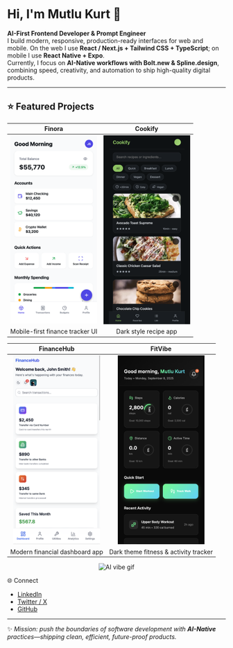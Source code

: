 # Hi, I'm Mutlu Kurt 👋  

**AI-First Frontend Developer & Prompt Engineer**  
I build modern, responsive, production-ready interfaces for web and mobile. On the web I use **React / Next.js + Tailwind CSS + TypeScript**; on mobile I use **React Native + Expo**.  
Currently, I focus on **AI-Native workflows with Bolt.new & Spline.design**, combining speed, creativity, and automation to ship high-quality digital products.  

---
## ⭐ Featured Projects

| Finora | Cookify |
|:---:|:---:|
| <img src="./docs/finora.png" alt="Finora – finance tracker UI" width="200"> | <img src="./docs/cookify.png" alt="Cookify – recipe app UI" width="200"> |
| Mobile-first finance tracker UI | Dark style recipe app |

| FinanceHub | FitVibe |
|:---:|:---:|
| <img src="./docs/financehub.png" alt="FinanceHub – banking dashboard UI" width="200"> | <img src="./docs/fitvibe.png" alt="FitVibe – fitness tracker UI" width="200"> |
| Modern financial dashboard app | Dark theme fitness & activity tracker |

<p align="center">
  <img src="https://media3.giphy.com/media/v1.Y2lkPTc5MGI3NjExaDJhcXR3c3hjNjA4cDdpcHl2Z2l1N2RzMGk1YnJ6bjl4ZGc0NmNnMCZlcD12MV9pbnRlcm5hbF9naWZfYnlfaWQmY3Q9Zw/OumCa12QC9CIvBe2c1/giphy.gif" width="500" alt="AI vibe gif" />
</p>

🌐 Connect  

- [LinkedIn](https://www.linkedin.com/in/mutlukurt)  
- [Twitter / X](https://twitter.com/mutlukurtio)  
- [GitHub](https://github.com/mutlukurt)  

---

✨ *Mission: push the boundaries of software development with **AI-Native** practices—shipping clean, efficient, future-proof products.*
